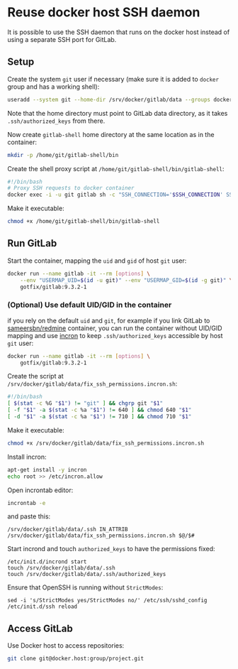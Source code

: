 Reuse docker host SSH daemon
============================

It is possible to use the SSH daemon that runs on the docker host instead of using a separate SSH port for GitLab.

## Setup

Create the system `git` user if necessary (make sure it is added to `docker` group and has a working shell):

```bash
useradd --system git --home-dir /srv/docker/gitlab/data --groups docker
```

Note that the home directory must point to GitLab data directory, as it takes `.ssh/authorized_keys` from there.

Now create `gitlab-shell` home directory at the same location as in the container:

```bash
mkdir -p /home/git/gitlab-shell/bin
```

Create the shell proxy script at `/home/git/gitlab-shell/bin/gitlab-shell`:

```bash
#!/bin/bash
# Proxy SSH requests to docker container
docker exec -i -u git gitlab sh -c "SSH_CONNECTION='$SSH_CONNECTION' SSH_ORIGINAL_COMMAND='$SSH_ORIGINAL_COMMAND' $0 $1"
```

Make it executable:

```bash
chmod +x /home/git/gitlab-shell/bin/gitlab-shell
```

## Run GitLab

Start the container, mapping the `uid` and `gid` of host `git` user:

```bash
docker run --name gitlab -it --rm [options] \
    --env "USERMAP_UID=$(id -u git)" --env "USERMAP_GID=$(id -g git)" \
    gotfix/gitlab:9.3.2-1
```

### (Optional) Use default UID/GID in the container

if you rely on the default `uid` and `git`, for example if you link GitLab to [sameersbn/redmine](https://github.com/sameersbn/docker-redmine) container, you can run the container without UID/GID mapping and use [incron](http://inotify.aiken.cz/?section=incron&page=about&lang=en) to keep `.ssh/authorized_keys` accessible by host `git` user:

```bash
docker run --name gitlab -it --rm [options] \
    gotfix/gitlab:9.3.2-1
```

Create the script at `/srv/docker/gitlab/data/fix_ssh_permissions.incron.sh`:

```bash
#!/bin/bash
[ $(stat -c %G "$1") != "git" ] && chgrp git "$1"
[ -f "$1" -a $(stat -c %a "$1") != 640 ] && chmod 640 "$1"
[ -d "$1" -a $(stat -c %a "$1") != 710 ] && chmod 710 "$1"
```

Make it executable:

```bash
chmod +x /srv/docker/gitlab/data/fix_ssh_permissions.incron.sh
```

Install incron:

```bash
apt-get install -y incron
echo root >> /etc/incron.allow
```

Open incrontab editor:

```bash
incrontab -e
```

and paste this:

```
/srv/docker/gitlab/data/.ssh IN_ATTRIB /srv/docker/gitlab/data/fix_ssh_permissions.incron.sh $@/$#
```

Start incrond and touch `authorized_keys` to have the permissions fixed:

```
/etc/init.d/incrond start
touch /srv/docker/gitlab/data/.ssh
touch /srv/docker/gitlab/data/.ssh/authorized_keys
```

Ensure that OpenSSH is running without `StrictModes`:

```
sed -i 's/StrictModes yes/StrictModes no/' /etc/ssh/sshd_config
/etc/init.d/ssh reload
```

## Access GitLab

Use Docker host to access repositories:

```bash
git clone git@docker.host:group/project.git
```
